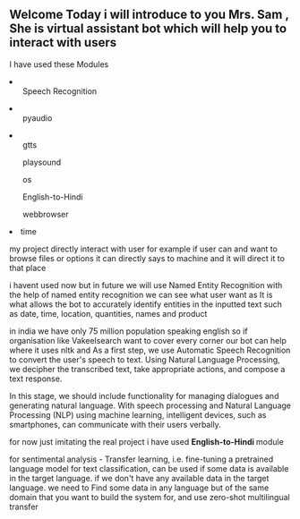 ## Welcome Today i will introduce to you Mrs. Sam , She is virtual assistant bot which will help you to interact with users

I have used these Modules
<li>
  <ul>  Speech Recognition</ul></li>
<li>  <ul> pyaudio</ul></li>
 <li> <ul> gtts</ul>
  <ul> playsound</ul>
  <ul> os</ul>
  <ul> English-to-Hindi</ul>
  <ul> webbrowser</ul>
  <li> time </li>

my project directly interact with user for example if user can and want to browse files or options it can directly says to machine and it will direct it to that place

i havent used now but in future we will use Named Entity Recognition with the help of named entity recognition we can see what user want as It is what allows the bot to accurately identify entities in the inputted text such as date, time, location, quantities, names and product

in india we have only 75 million population speaking english so if organisation like Vakeelsearch want to cover every corner our bot can help where it uses nltk and
As a first step, we use Automatic Speech Recognition to convert the user's speech to text. Using Natural Language Processing, we decipher the transcribed text, take appropriate actions, and compose a text response.

In this stage, we should include functionality for managing dialogues and generating natural language. With speech processing and Natural Language Processing (NLP) using machine learning, intelligent devices, such as smartphones, can communicate with their users verbally.


for now just imitating the real project i have used <b>  English-to-Hindi </b> module 


for sentimental analysis - Transfer learning, i.e. fine-tuning a pretrained language model for text classification, can be used if some data is available in the target language. if we don't have any available data in the target language. we need to Find some data in any language but of the same domain that you want to build the system for, and use zero-shot multilingual transfer


